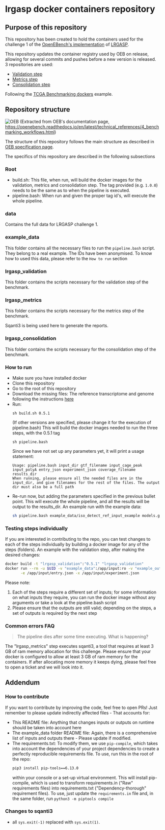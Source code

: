 # lrgasp docker containers repository

## Purpose of this repository

This repository has been created to hold the containers used for the challenge 1 of the [OpenEBench's implementation](https://openebench.bsc.es/benchmarking/OEBC010) of [LRGASP](https://www.gencodegenes.org/pages/LRGASP/).

This repository updates the container registry used by OEB on release, allowing for several commits and pushes before a new version is released. 3 repositories are used:
- [Validation step](https://hub.docker.com/repository/docker/lrgaspdocker/validation_challenge_1/)
- [Metrics step](https://hub.docker.com/repository/docker/lrgaspdocker/metrics_challenge_1/)
- [Consolidation step](https://hub.docker.com/repository/docker/lrgaspdocker/consolidation_challenge_1/)

Following the [TCGA Benchmarking dockers](https://github.com/inab/TCGA_benchmarking_dockers) example.


## Repository structure

![OEB](https://openebench.readthedocs.io/en/latest/_images/workflow_schema.jpg)
(Extracted from OEB's documentation page, https://openebench.readthedocs.io/en/latest/technical_references/4_benchmarking_workflows.html)

The structure of this repository follows the main structure as described in [OEB specification page](https://openebench.readthedocs.io/en/latest/how_to/4_manage_events.html#how-to-prepare-a-benchmarking-event).

The specifics of this repository are described in the following subsections

### Root

- build.sh: This file, when run, will build the docker images for the validation, metrics and consolidation step. The tag provided (e.g. `1.0.0`) needs to be the same as to when the pipeline is executed.
- pipeline.bash: When run and given the proper tag id's, will execute the whole pipeline.

### data
Contains the full data for LRGASP challenge 1.

### example_data
This folder contains all the necessary files to run the `pipeline.bash` script. They belong to a real example. The IDs have been anonymised. To know how to used this data, please refer to the `How to run` section

### lrgasp_validation
This folder contains the scripts necessary for the validation step of the benchmark.

### lrgasp_metrics
This folder contains the scripts necessary for the metrics step of the benchmark.

Sqanti3 is being used here to generate the reports.

### lrgasp_consolidation
This folder contains the scripts necessary for the consolidation step of the benchmark.

### How to run

- Make sure you have installed docker
- Clone this repository
- Go to the root of this repository
- Download the missing files: The reference transcriptome and genome following the instructions [here](https://lrgasp.github.io/lrgasp-submissions/docs/reference-genomes.html)
- Run:
    ```
    sh build.sh 0.5.1
    ```
  (If other versions are specified, please change it for the execution of pipeline.bash)
  This will build the docker images needed to run the three steps, with the 0.5.1 tag 
    ```
    sh pipeline.bash
    ```
  Since we have not set up any parameters yet, it will print a usage statement:
    ```
    Usage: pipeline.bash input_dir gtf_filename input_cage_peak input_polyA entry_json experiment_json coverage_filename results_dir
    When running, please ensure all the needed files are in the input_dir, and give filenames for the rest of the files. The output dir must also be a full path
    ```
- Re-run now, but adding the parameters specified in the previous bullet point. This will execute the whole pipeline, and all the results will be output to the results_dir. An example run with the example data:
   ```bash
   sh pipeline.bash example_data/iso_detect_ref_input_example models.gtf mouse.refTSS_v3.1.mm39.bed polyA_list.txt entry.json experiment.json lrgasp_grcm39_sirvs.fasta lrgasp_gencode_vM28_sirvs.mouse.gtf SJ.out.tab example_data/iso_detect_ref_output_example 1.0.0 read_model_map.tsv
   ```

### Testing steps individually

If you are interested in contributing to the repo, you can test changes to each of the steps individually by building a docker image for any of the steps (folders). An example with the validation step, after making the desired changes:
```bash
docker build -t "lrgasp_validation":"0.5.1" "lrgasp_validation"
docker run --rm -u $UID -v "example_data":/app/input:ro -v "example_output":/app/output lrgasp_validation:"0.5.1" \
	   -e /app/input/entry.json -x /app/input/experiment.json
```

Please note:

1. Each of the steps require a different set of inputs; for some information on what inputs they require, you can run the docker image without any arguments or take a look at the pipeline.bash script
2. Please ensure that the outputs are still valid; depending on the steps, a set of outputs is required by the next step

### Common errors FAQ
> The pipeline dies after some time executing. What is happening?

The "lrgasp_metrics" step executes sqanti3, a tool that requires at least 3 GB of ram memory allocation for this challenge. Please ensure that your docker is configured to allow at least 3 GB of ram memory for the containers.
If after allocating more memory it keeps dying, please feel free to open a ticket and we will look into it.


## Addendum

### How to contribute

If you want to contribute by improving the code, feel free to open PRs! Just remember to please update indirectly affected files - That accounts for:
- This README file: Anything that changes inputs or outputs on runtime should be taken into account here
- The example_data folder README file: Again, there is a comprehensive list of inputs and outputs there - Please update if modified.
- The requirements.txt: To modify them, we use `pip-compile`, which takes into account the dependencies of your project dependencies to create a perfectly reproducible requirements file. To use, run this in the root of the repo:
   ```bash
  pip3 install pip-tools==6.13.0
   ```
  within your console or a set-up virtual environment. This will install pip-compile, which is used to transform requirements.in ("Raw" requirements files) into requirements.txt ("Dependency-thorough" requirement files). To use, just update the `requirements.in` file and, in the same folder, run `python3 -m piptools compile`

### Changes to sqanti3
- all `sys.exit(-1)` replaced with `sys.exit(1)`.


